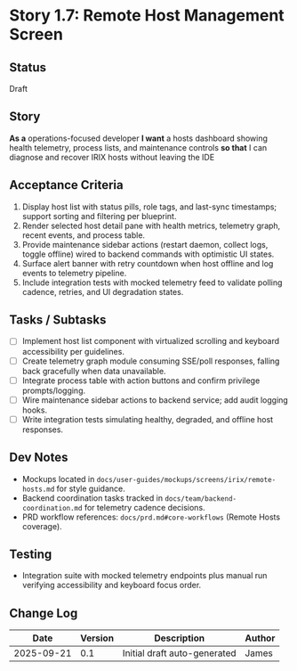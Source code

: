 # Story 1.7: Remote Host Management Screen

## Status
Draft

## Story
**As a** operations-focused developer
**I want** a hosts dashboard showing health telemetry, process lists, and maintenance controls
**so that** I can diagnose and recover IRIX hosts without leaving the IDE

## Acceptance Criteria
1. Display host list with status pills, role tags, and last-sync timestamps; support sorting and filtering per blueprint.
2. Render selected host detail pane with health metrics, telemetry graph, recent events, and process table.
3. Provide maintenance sidebar actions (restart daemon, collect logs, toggle offline) wired to backend commands with optimistic UI states.
4. Surface alert banner with retry countdown when host offline and log events to telemetry pipeline.
5. Include integration tests with mocked telemetry feed to validate polling cadence, retries, and UI degradation states.

## Tasks / Subtasks
- [ ] Implement host list component with virtualized scrolling and keyboard accessibility per guidelines.
- [ ] Create telemetry graph module consuming SSE/poll responses, falling back gracefully when data unavailable.
- [ ] Integrate process table with action buttons and confirm privilege prompts/logging.
- [ ] Wire maintenance sidebar actions to backend service; add audit logging hooks.
- [ ] Write integration tests simulating healthy, degraded, and offline host responses.

## Dev Notes
- Mockups located in `docs/user-guides/mockups/screens/irix/remote-hosts.md` for style guidance.
- Backend coordination tasks tracked in `docs/team/backend-coordination.md` for telemetry cadence decisions.
- PRD workflow references: `docs/prd.md#core-workflows` (Remote Hosts coverage).

## Testing
- Integration suite with mocked telemetry endpoints plus manual run verifying accessibility and keyboard focus order.

## Change Log
| Date       | Version | Description                 | Author |
|------------|---------|-----------------------------|--------|
| 2025-09-21 | 0.1     | Initial draft auto-generated | James  |
